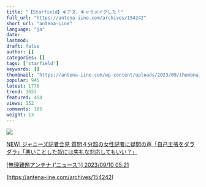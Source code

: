 ```yaml
---
title: "【Starfield】キアヌ、キャラメイクした！"
full_url: "https://antena-iine.com/archives/154242"
short_url: "antena-iine"
language: "ja"
date: 
lastmod: 
draft: false
author: []
categories: []
tags: ['starfield']
keywords: []
thumbnail: "https://antena-iine.com/wp-content/uploads/2023/09/thumbnail-press__post_id-154242__.jpg"
popular: 945
latest: 1776
trend: 1653
featured: 458
views: 152
comments: 185
weight: 13
---
```


![](https://antena-iine.com/wp-content/uploads/2023/09/thumbnail-press__post_id-154242__.jpg)

<a href='http://murinandaihaore.matometa-antenna.com/01/202309100521.47555441.html' target='_blank'> <p class='title'> NEW! ジャニーズ記者会見 質問４分超の女性記者に疑問の声「自己主張をダラダラ」「悪いことした奴には失礼な対応してもいい？」</p> <p class='siteinfo'>[無理難題アンテナ ('ニュース')] 2023/09/10 05:21</p> </a> 

(https://antena-iine.com/archives/154242)
